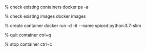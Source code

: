 % check existing containers
docker ps -a

% check existing images
docker images

% create container
docker run -d -it --name spiced python:3.7-slim

% quit container
ctrl+q 

% stop container
ctrl+c